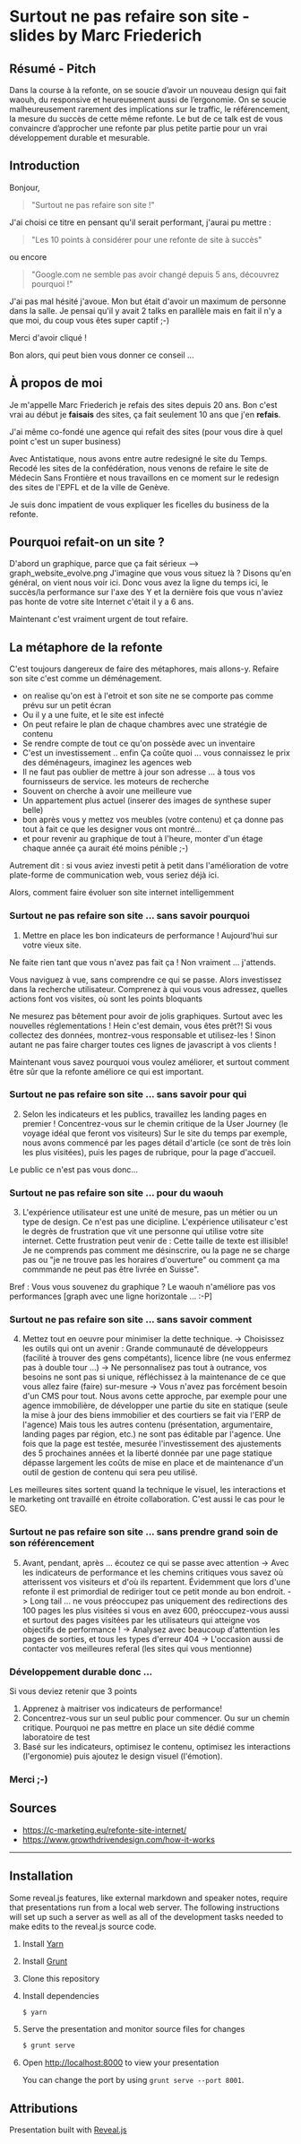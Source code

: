 # Surtout ne pas refaire son site - slides by Marc Friederich

## Résumé - Pitch
Dans la course à la refonte, on se soucie d’avoir un nouveau design qui fait waouh, du responsive et heureusement aussi de l’ergonomie. On se soucie malheureusement rarement des implications sur le traffic, le référencement, la mesure du succès de cette même refonte. Le but de ce talk est de vous convaincre d’approcher une refonte par plus petite partie pour un vrai développement durable et mesurable.

## Introduction
Bonjour,

>"Surtout ne pas refaire son site !"

J'ai choisi ce titre en pensant qu'il serait performant, j'aurai pu mettre :
>"Les 10 points à considérer pour une refonte de site à succès"

ou encore

>"Google.com ne semble pas avoir changé depuis 5 ans, découvrez pourquoi !"

J'ai pas mal hésité j'avoue.
Mon but était d'avoir un maximum de personne dans la salle. Je pensai qu'il y avait 2 talks en parallèle mais en fait il n'y a que moi, du coup vous êtes super captif ;-)

Merci d'avoir cliqué !

Bon alors, qui peut bien vous donner ce conseil ...

## À propos de moi
Je m'appelle Marc Friederich je refais des sites depuis 20 ans. Bon c'est vrai au début je **faisais** des sites, ça fait seulement 10 ans que j'en **refais**.

J'ai même co-fondé une agence qui refait des sites (pour vous dire à quel point c'est un super business)

Avec Antistatique, nous avons entre autre redesigné le site du Temps. Recodé les sites de la confédération, nous venons de refaire le site de Médecin Sans Frontière et nous travaillons en ce moment sur le redesign des sites de l'EPFL et de la ville de Genève.

Je suis donc impatient de vous expliquer les ficelles du business de la refonte.

## Pourquoi refait-on un site ?
D'abord un graphique, parce que ça fait sérieux
--> graph_website_evolve.png
J'imagine que vous vous situez là ? Disons qu'en général, on vient nous voir ici.
Donc vous avez la ligne du temps ici, le succès/la performance sur l'axe des Y et la dernière fois que vous n'aviez pas honte
de votre site Internet c'était il y a 6 ans.

Maintenant c'est vraiment urgent de tout refaire.


## La métaphore de la refonte
C'est toujours dangereux de faire des métaphores, mais allons-y. Refaire son site c'est comme un déménagement.
* on realise qu'on est à l'etroit et son site ne se comporte pas comme prévu sur un petit écran
* Ou il y a une fuite, et le site est infecté
* On peut refaire le plan de chaque chambres avec une stratégie de contenu
* Se rendre compte de tout ce qu'on possède avec un inventaire
* C'est un investissement .. enfin Ça coûte quoi ... vous connaissez le prix des déménageurs, imaginez les agences web
* Il ne faut pas oublier de mettre à jour son adresse ... à tous vos fournisseurs de service. les moteurs de recherche
* Souvent on cherche à avoir une meilleure vue
* Un appartement plus actuel (inserer des images de synthese super belle)
* bon après vous y mettez vos meubles (votre contenu) et ça donne pas tout à fait ce que les designer vous ont montré...
* et pour revenir au graphique de tout à l'heure, monter d'un étage chaque année ça aurait été moins pénible ;-)

Autrement dit :  si vous aviez investi petit à petit dans l'amélioration  de votre plate-forme de communication web, vous seriez déjà ici.

Alors, comment faire évoluer son site internet intelligemment

### Surtout ne pas refaire son site ... sans savoir pourquoi
1. Mettre en place les bon indicateurs de performance ! Aujourd'hui sur votre vieux site.

Ne faite rien tant que vous n'avez pas fait ça ! Non vraiment ... j'attends.

Vous naviguez à vue, sans comprendre ce qui se passe. Alors investissez dans la recherche utilisateur.
Comprenez à qui vous vous adressez, quelles actions font vos visites, où sont les points bloquants

Ne mesurez pas bêtement pour avoir de jolis graphiques.
Surtout avec les nouvelles réglementations ! Hein c'est demain, vous êtes prêt?! Si vous collectez des données, montrez-vous responsable et utilisez-les !
Sinon autant ne pas faire charger toutes ces lignes de javascript à vos clients !

Maintenant vous savez pourquoi vous voulez améliorer, et surtout comment être sûr que la refonte améliore ce qui est important.

### Surtout ne pas refaire son site ... sans savoir pour qui
2. Selon les indicateurs et les publics, travaillez les landing pages en premier ! Concentrez-vous sur le chemin critique de la User Journey (le voyage idéal que feront vos visiteurs)
Sur le site du temps par exemple, nous avons commencé par les pages détail d'article (ce sont de très loin les plus visitées), puis les pages de rubrique, pour la page d'accueil.

Le public ce n'est pas vous donc...

### Surtout ne pas refaire son site ... pour du waouh
3. L'expérience utilisateur est une unité de mesure, pas un métier ou un type de design. Ce n'est pas une dicipline. L'expérience utilisateur c'est le degrès de frustration que vit une personne qui utilise votre site internet. Cette frustration peut venir de : Cette taille de texte est illisible! Je ne comprends pas comment me désinscrire, ou la page ne se charge pas ou "je ne trouve pas les horaires d'ouverture" ou
comment ça ma commmande ne peut pas être livrée en Suisse".

Bref : Vous vous souvenez du graphique ?
Le waouh n'améliore pas vos performances
[graph avec une ligne horizontale ... :-P]

### Surtout ne pas refaire son site ... sans savoir comment
4. Mettez tout en oeuvre pour minimiser la dette technique.
-> Choisissez les outils qui ont un avenir : Grande communauté de développeurs (facilité à trouver des gens compétants), licence libre (ne vous enfermez pas à double tour ...)
-> Ne personnalisez pas tout à outrance, vos besoins ne sont pas si unique, réfléchissez à la maintenance de ce que vous allez faire (faire) sur-mesure
-> Vous n'avez pas forcément besoin d'un CMS pour tout.
Nous avons cette approche, par exemple pour une agence immobilière, de développer une partie du site en statique (seule la mise à jour des biens immobilier et des courtiers se fait via l'ERP de l'agence) Mais tous les autres contenu (présentation, argumentaire, landing pages par région, etc.) ne sont pas éditable par l'agence. Une fois que la page est testée, mesurée l'investissement des ajustements des 5 prochaines années et la liberté donnée par une page statique dépasse largement les coûts de mise en place et de maintenance d'un outil de gestion de contenu qui sera peu utilisé.

Les meilleures sites sortent quand la technique le visuel, les interactions et le marketing ont travaillé en étroite collaboration. C'est aussi le cas pour le SEO.

### Surtout ne pas refaire son site ... sans prendre grand soin de son référencement
5. Avant, pendant, après ... écoutez ce qui se passe avec attention
-> Avec les indicateurs de performance et les chemins critiques vous savez où atterissent vos visiteurs et d'où ils repartent. Évidemment que lors d'une refonte il est primordial de rediriger tout ce petit monde au bon endroit.
-> Long tail ... ne vous préoccupez pas uniquement des redirections des 100 pages les plus visitées si vous en avez 600, préoccupez-vous aussi et surtout des pages visitées par les utilisateurs qui atteigne vos objectifs de performance !
-> Analysez avec beaucoup d'attention les pages de sorties, et tous les types d'erreur 404
-> L'occasion aussi de contacter vos meilleures referal (les sites qui vous mentionne)

### Développement durable donc ...
Si vous deviez retenir que 3 points
1. Apprenez à maitriser vos indicateurs de performance!
2. Concentrez-vous sur un seul public pour commencer. Ou sur un chemin critique. Pourquoi ne pas mettre en place un site dédié comme laboratoire de test
3. Basé sur les indicateurs, optimisez le contenu, optimisez les interactions (l'ergonomie) puis ajoutez le design visuel (l'émotion).

### Merci ;-)


## Sources
- https://c-marketing.eu/refonte-site-internet/
- https://www.growthdrivendesign.com/how-it-works


-----

## Installation

Some reveal.js features, like external markdown and speaker notes, require that presentations run from a local web server. The following instructions will set up such a server as well as all of the development tasks needed to make edits to the reveal.js source code.

1. Install [Yarn](http://yarnpkg.com/)

2. Install [Grunt](http://gruntjs.com/getting-started#installing-the-cli)

4. Clone this repository

5. Install dependencies
   ```sh
   $ yarn
   ```

6. Serve the presentation and monitor source files for changes
   ```sh
   $ grunt serve
   ```

7. Open <http://localhost:8000> to view your presentation

   You can change the port by using `grunt serve --port 8001`.


## Attributions

Presentation built with [Reveal.js](https://github.com/hakimel/reveal.js)
